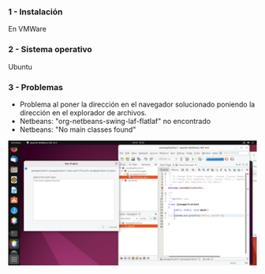 ### 1 - Instalación
En VMWare

### 2 - Sistema operativo
Ubuntu

### 3 - Problemas
- Problema al poner la dirección en el navegador solucionado poniendo la dirección en el explorador de archivos.
- Netbeans: "org-netbeans-swing-laf-flatlaf" no encontrado
- Netbeans: "No main classes found"

![Progreso actual](https://github.com/GSV-Grey-Area/GSDA/blob/main/assets/images/IZim4s3.png?raw=true)
